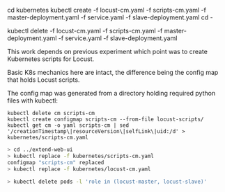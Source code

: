 cd kubernetes
kubectl create -f locust-cm.yaml -f scripts-cm.yaml -f master-deployment.yaml -f service.yaml -f slave-deployment.yaml
cd -


kubectl delete -f locust-cm.yaml -f scripts-cm.yaml -f master-deployment.yaml -f service.yaml -f slave-deployment.yaml



This work depends on previous experiment which point was to create Kubernetes scripts for Locust.

Basic K8s mechanics here are intact, the difference being the config map that holds Locust scripts.

The config map was generated from a directory holding required python files with kubectl:

```
kubectl delete cm scripts-cm
kubectl create configmap scripts-cm --from-file locust-scripts/
kubectl get cm -o yaml scripts-cm | sed '/creationTimestamp\|resourceVersion\|selfLink\|uid:/d' > kubernetes/scripts-cm.yaml
```





```bash
> cd ../extend-web-ui
> kubectl replace -f kubernetes/scripts-cm.yaml
configmap "scripts-cm" replaced
> kubectl replace -f kubernetes/locust-cm.yaml

> kubectl delete pods -l 'role in (locust-master, locust-slave)'
```